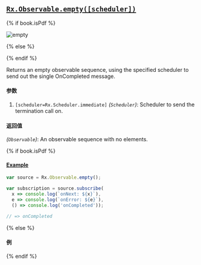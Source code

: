 ## [`Rx.Observable.empty([scheduler])`](https://github.com/Reactive-Extensions/RxJS/blob/master/src/core/linq/observable/empty.js)

{% if book.isPdf %}

![empty](http://reactivex.io/documentation/operators/images/empty.png)

{% else %}


{% endif %}

Returns an empty observable sequence, using the specified scheduler to send out the single OnCompleted message.

#### 参数
1. `[scheduler=Rx.Scheduler.immediate]` *(`Scheduler`)*: Scheduler to send the termination call on.

#### 返回值
*(`Observable`)*: An observable sequence with no elements.

{% if book.isPdf %}

#### [Example](http://jsbin.com/kizosi/2/edit?js,console)

```js
var source = Rx.Observable.empty();

var subscription = source.subscribe(
  x => console.log(`onNext: ${x}`),
  e => console.log(`onError: ${e}`),
  () => console.log('onCompleted'));

// => onCompleted
```

{% else %}

#### 例

[](http://jsbin.com/kizosi/2/embed?js,console)

{% endif %}
